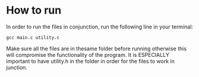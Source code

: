 # How to run
In order to run the files in conjunction, run the following line in your terminal:
```
gcc main.c utility.c 
```
Make sure all the files are in thesame folder before running otherwise this will compromise the functionality of the program.
It is ESPECIALLY important to have utility.h in the folder in order for the files to work in junction.



